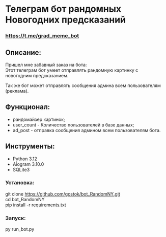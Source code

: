 # Телеграм бот рандомных Новогодних предсказаний

### https://t.me/grad_meme_bot

## Описание:

Пришел мне забавный заказ на бота: <br>
Этот телеграм бот умеет отправлять рандомную картинку с новогодним предсказанием.<br>

Так же бот может отправлять сообщения админа всем пользователям (реклама).

## Функционал:

- рандомайзер картинок;
- user_count - Количество пользователей в базе данных;
- ad_post - отправка сообщения админом всем пользователям бота.



## Инструменты:

- Python 3.12
- Aiogram 3.10.0
- SQLite3



### Установка:

git clone https://github.com/gostok/bot_RandomNY.git <br>
cd bot_RandomNY <br>
pip install -r requirements.txt

### Запуск:

py run_bot.py
